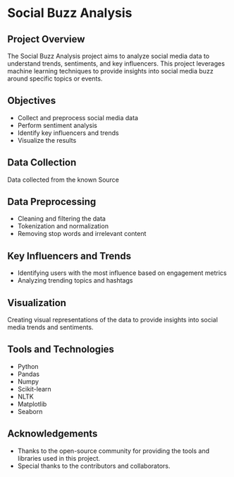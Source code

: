 # Social Buzz Analysis

## Project Overview

The Social Buzz Analysis project aims to analyze social media data to understand trends, sentiments, and key influencers. This project leverages machine learning techniques to provide insights into social media buzz around specific topics or events.

## Objectives

- Collect and preprocess social media data
- Perform sentiment analysis
- Identify key influencers and trends
- Visualize the results

## Data Collection

Data collected from the known Source

## Data Preprocessing

- Cleaning and filtering the data
- Tokenization and normalization
- Removing stop words and irrelevant content

## Key Influencers and Trends

- Identifying users with the most influence based on engagement metrics
- Analyzing trending topics and hashtags

## Visualization

Creating visual representations of the data to provide insights into social media trends and sentiments.

## Tools and Technologies

- Python
- Pandas
- Numpy
- Scikit-learn
- NLTK
- Matplotlib
- Seaborn

## Acknowledgements

- Thanks to the open-source community for providing the tools and libraries used in this project.
- Special thanks to the contributors and collaborators.
